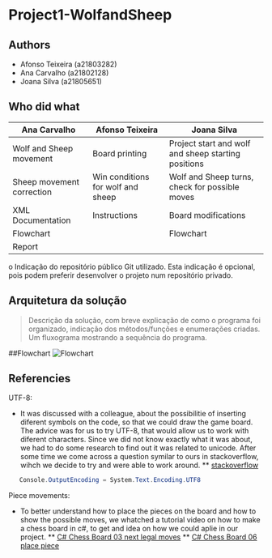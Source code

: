 # Project1-WolfandSheep

## Authors

* Afonso Teixeira (a21803282)
* Ana Carvalho (a21802128)
* Joana Silva (a21805651)

## Who did what
|        Ana Carvalho         |         Afonso Teixeira            |                  Joana Silva                      |
|-----------------------------|------------------------------------|---------------------------------------------------|
|Wolf and Sheep movement      |Board printing                      |Project start and wolf and sheep starting positions|
|Sheep movement correction    |Win conditions for wolf and sheep   |Wolf and Sheep turns, check for possible moves     |
|XML Documentation            |Instructions                        |Board modifications                                |
|Flowchart                    |                                    |Flowchart                                          |
|Report                       |                                    |                                                   |


o	Indicação do repositório público Git utilizado. Esta indicação é opcional, pois podem preferir desenvolver o projeto num repositório privado.

## Arquitetura da solução

>	Descrição da solução, com breve explicação de como o programa foi organizado, indicação dos métodos/funções e enumerações criadas.
>	Um fluxograma mostrando a sequência do programa.

##Flowchart
![Flowchart](Flowchart.svg)

## Referencies

UTF-8:
* It was discussed with a colleague, about the possibilitie of inserting diferent symbols on the code, so that we could draw the game board. The advice was for us to try UTF-8, that would allow us to work with diferent characters. Since we did not know exactly what it was about, we had to do some research to find out it was related to unicode. After some time we come across a question symilar to ours in stackoverflow, wihch we decide to try and were able to work around. 
** [stackoverflow](https://stackoverflow.com/questions/5750203/how-to-write-unicode-characters-to-the-console)
```csharp
   Console.OutputEncoding = System.Text.Encoding.UTF8
```

Piece movements:
* To better understand how to place the pieces on the board and how to show the possible moves, we whatched a tutorial video on how to make a chess board in c#, to get and idea on how we could aplie in our project.
** [C# Chess Board 03 next legal moves](https://www.youtube.com/watch?v=iV9hBTi-QB8&list=PLhPyEFL5u-i0YDRW6FLMd1PavZp9RcYdF&index=3)
** [C# Chess Board 06 place piece](https://www.youtube.com/watch?v=qV1ib7dfXvk&list=PLhPyEFL5u-i0YDRW6FLMd1PavZp9RcYdF&index=6)
